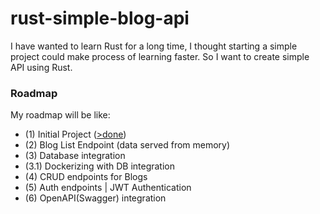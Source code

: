 # rust-simple-blog-api

I have wanted to learn Rust for a long time, I thought starting a simple project could make process of learning faster. So I want to create simple API using Rust.

### Roadmap
My roadmap will be like:
- (1) Initial Project ([>done](https://github.com/aliereno/rust-simple-blog-api/tree/2d48a693a5fcb0bd1cecafbb410018ee2771deff))
- (2) Blog List Endpoint (data served from memory)
- (3) Database integration
- (3.1) Dockerizing with DB integration
- (4) CRUD endpoints for Blogs
- (5) Auth endpoints | JWT Authentication
- (6) OpenAPI(Swagger) integration